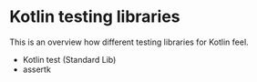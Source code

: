 # Kotlin testing libraries

This is an overview how different testing libraries for Kotlin feel.

- Kotlin test (Standard Lib)
- assertk